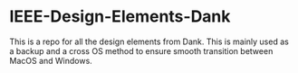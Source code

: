 # IEEE-Design-Elements-Dank

This is a repo for all the design elements from Dank. This is mainly used as a backup and a cross OS method to ensure smooth transition between MacOS and Windows.
